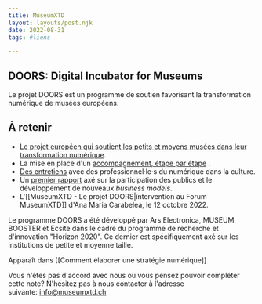 ```yaml
---
title: MuseumXTD  
layout: layouts/post.njk  
date: 2022-08-31
tags: #liens

---
```

## DOORS: Digital Incubator for Museums

Le projet DOORS est un programme de soutien favorisant la transformation numérique de musées européens. 

## À retenir
- [Le projet européen qui soutient les petits et moyens musées dans leur transformation numérique](https://ars.electronica.art/doors/en/).
- La mise en place d'un [accompagnement, étape par étape](https://ars.electronica.art/doors/en/pilots/) .
- [Des entretiens](https://ars.electronica.art/doors/en/Library/) avec des professionnel·le·s du numérique dans la culture. 
- Un [premier rapport](https://ars.electronica.art/doors/files/2022/05/DOORS-Sparkle-report.pdf) axé sur la participation des publics et le développement de nouveaux *business models*.  
- L'[[MuseumXTD - Le projet DOORS|intervention au Forum MuseumXTD]] d'Ana Maria Carabelea, le 12 octobre 2022. 

Le programme DOORS a été développé par Ars Electronica, MUSEUM BOOSTER et Ecsite dans le cadre du programme de recherche et d'innovation "Horizon 2020". Ce dernier est spécifiquement axé sur les institutions de petite et moyenne taille.  

Apparaît dans [[Comment élaborer une stratégie numérique]]  

Vous n'êtes pas d'accord avec nous ou vous pensez pouvoir compléter cette note? N'hésitez pas à nous contacter à l'adresse suivante: [info@museumxtd.ch](mailto:info@museumxtd.ch)